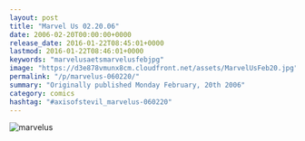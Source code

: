 ```yaml
---
layout: post
title: "Marvel Us 02.20.06"
date: 2006-02-20T00:00:00+0000
release_date: 2016-01-22T08:45:01+0000
lastmod: 2016-01-22T08:46:01+0000
keywords: "marvelusaetsmarvelusfebjpg"
image: "https://d3e878vmunx8cm.cloudfront.net/assets/MarvelUsFeb20.jpg"
permalink: "/p/marvelus-060220/"
summary: "Originally published Monday February, 20th 2006"
category: comics
hashtag: "#axisofstevil_marvelus-060220"
---
```


![marvelus](https://d3e878vmunx8cm.cloudfront.net/assets/MarvelUsFeb20.jpg)
